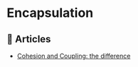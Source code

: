 # Encapsulation

## 📝 Articles
- [Cohesion and Coupling: the difference](https://enterprisecraftsmanship.com/posts/cohesion-coupling-difference/)
